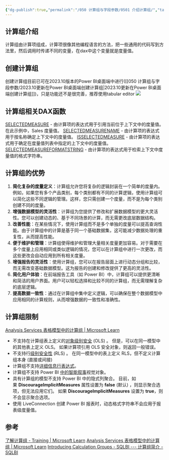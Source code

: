 ```yaml
---
{"dg-publish":true,"permalink":"/050 计算组与字段参数/0501 介绍计算组/","tags":["计算组"]}
---
```


## 计算组介绍
计算组由计算项组成，计算项很像其他编程语言的方法，把一些通用的代码写到方法里，然后调用时传递不同的变量，在dax中这个变量就是度量值。

## 创建计算组
创建计算组目前已可在2023.10版本的Power BI桌面端中进行([[050 计算组与字段参数/2023.10更新在Power BI桌面端创建计算组\|2023.10更新在Power BI桌面端创建计算组]])，只是功能还不是很完善，推荐使用tabular editor
![](https://s2.loli.net/2024/01/04/7bkWOn2GCBpSEFK.png)


## 计算组相关DAX函数
[SELECTEDMEASURE](https://learn.microsoft.com/zh-cn/dax/selectedmeasure-function-dax) - 由计算项的表达式用于引用当前位于上下文中的度量值。 在此示例中，Sales 度量值。
[SELECTEDMEASURENAME](https://learn.microsoft.com/zh-cn/dax/selectedmeasurename-function-dax) - 由计算项的表达式用于按名称确定上下文中的度量值。
[ISSELECTEDMEASURE](https://learn.microsoft.com/zh-cn/dax/isselectedmeasure-function-dax) - 由计算项的表达式用于确定在度量值列表中指定的上下文中的度量值。
[SELECTEDMEASUREFORMATSTRING](https://learn.microsoft.com/zh-cn/dax/selectedmeasureformatstring-function-dax) - 由计算项的表达式用于检索上下文中度量值的格式字符串。

## 计算组的优势

1. **简化复杂的度量定义**：计算组允许您将复杂的逻辑封装在一个简单的度量内。例如，如果您有多个产品类别，每个类别都有不同的计算逻辑，使用计算组可以简化这些不同逻辑的管理。这样，您只需创建一个度量，而不是为每个类别创建不同的度量。
2. **增强数据模型的灵活性**：计算组为您提供了修改和扩展数据模型的更大灵活性。您可以创建动态的、基于不同场景的计算，而无需更改底层数据结构。
3. **改善性能**：在某些情况下，使用计算组而不是多个单独的度量可以提高查询性能。由于计算组中的计算是基于同一个基础数据集，这可能减少数据处理的重复性，从而提高性能。
4. **便于维护和管理**：计算组使得维护和管理大量相关度量更加容易。对于需要在多个度量上应用相同或类似逻辑的情况，您可以在计算组中进行一次更改，而这些更改会自动应用到所有相关度量。
5. **增强报告的灵活性**：使用计算组，您可以在报告层面上进行动态分组和比较，而无需改变基础数据模型。这为报告的创建和修改提供了更高的灵活性。
6. **简化用户体验**：在前端报告工具（如 Power BI）中，计算组可以提供更清晰和简洁的用户界面。用户可以轻松选择和比较不同的计算组，而无需理解复杂的底层逻辑。
7. **提高数据一致性**：通过在计算组中集中定义逻辑，可以确保在整个数据模型中应用相同的计算规则，从而增强数据的一致性和准确性。
## 计算组限制

[Analysis Services 表格模型中的计算组 | Microsoft Learn](https://learn.microsoft.com/zh-cn/analysis-services/tabular-models/calculation-groups?view=asallproducts-allversions#limitations)
- 不支持在计算组表上定义的[对象级别安全](https://learn.microsoft.com/zh-cn/analysis-services/tabular-models/object-level-security?view=asallproducts-allversions) (OLS) 。 但是，可以在同一模型中的其他表上定义 OLS。 如果计算项引用 OLS 安全对象，则返回一般错误。
- 不支持行[级别安全性](https://learn.microsoft.com/zh-cn/analysis-services/tabular-models/roles-ssas-tabular?view=asallproducts-allversions#row-filters) (RLS) 。 在同一模型中的表上定义 RLS，但不定义计算组本身 (直接或间接) 
- 计算组不支持[详细信息行表达式](https://learn.microsoft.com/zh-cn/analysis-services/tutorial-tabular-1400/as-supplemental-lesson-detail-rows?view=asallproducts-allversions)。
- 计算组不支持 Power BI [中的智能叙事](https://learn.microsoft.com/zh-cn/power-bi/visuals/power-bi-visualization-smart-narrative)视觉对象。
- 具有计算组的模型不支持 Power BI 中的隐式列聚合。 目前，如果 **DiscourageImplicitMeasures** 属性设置为 **false** (默认) ，则显示聚合选项，但无法应用它们。 如果 **DiscourageImplicitMeasures** 设置为 **true**，则不会显示聚合选项。
- 使用 LiveConnection 创建 Power BI 报表时，动态格式字符串不会应用于报表级度量值。
## 参考
[了解计算组 - Training | Microsoft Learn](https://learn.microsoft.com/zh-cn/training/modules/create-calculation-groups/2-understand)
[Analysis Services 表格模型中的计算组 | Microsoft Learn](https://learn.microsoft.com/zh-cn/analysis-services/tabular-models/calculation-groups?view=asallproducts-allversions#limitations)
[Introducing Calculation Groups - SQLBI --- 计算组简介 - SQLBI](https://www.sqlbi.com/articles/introducing-calculation-groups/)
